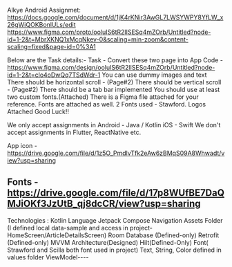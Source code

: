 Alkye Android Assignmet:
https://docs.google.com/document/d/1jK4rKNir3AwGL7LWSYWPY8YfLW_x26gWiQOKBonlULs/edit
https://www.figma.com/proto/ooluIS6tR2lISESq4mZOrb/Untitled?node-id=1-2&t=MbrXKNQ1xMcqNkev-0&scaling=min-zoom&content-scaling=fixed&page-id=0%3A1

Below are the Task details:-
Task -
Convert these two  page  into App Code -https://www.figma.com/design/ooluIS6tR2lISESq4mZOrb/Untitled?node-id=1-2&t=clo4oDwQq7TSdWdr-1
You can use dummy images and text
There should be horizontal scroll - (Page#2)
There should be vertical scroll - (Page#2)
There should be a tab bar implemented
You should use at least two custom fonts.(Attached)
There is a Figma file attached for your reference.
Fonts are attached as well. 2 Fonts used -  Stawford.
Logos Attached
Good Luck!!

We only accept assignments in
Android - Java / Kotlin
iOS - Swift
We don't accept assignments in Flutter, ReactNative etc.

App icon - https://drive.google.com/file/d/1z5O_PmdlvTfk2eAw6zBMqS09A8Whwadt/view?usp=sharing

Fonts -
https://drive.google.com/file/d/17p8WUfBE7DaQMJiOKf3JzUtB_qj8dcCR/view?usp=sharing
-------------------------------------------------------------------------------------------

Technologies : 
    Kotlin Language
    Jetpack Compose
    Navigation
    Assets Folder (I defined local data-sample and access in project- HomeScreen/ArticleDetailsScreen)
    Room Database (Defined-only)
    Retrofit (Defined-only)
    MVVM Architecture(Designed)
    Hilt(Defined-Only)
    Font( Strawford and Scilla both font used in project)
    Text, String, Color defined in values folder
    ViewModel----
    
    